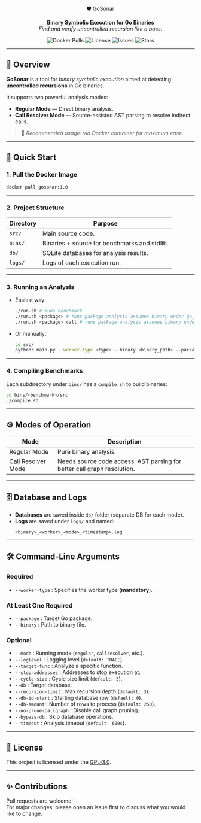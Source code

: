 <div align="center">
🛡️ GoSonar

**Binary Symbolic Execution for Go Binaries**  
*Find and verify uncontrolled recursion like a boss.*

![Docker Pulls](https://img.shields.io/docker/pulls/gosonar?style=flat-square)
![License](https://img.shields.io/github/license/mdsakibanwar/gosonar?style=flat-square)
![Issues](https://img.shields.io/github/issues/mdsakibanwar/gosonar?style=flat-square)
![Stars](https://img.shields.io/github/stars/mdsakibanwar/gosonar?style=flat-square)
</div>

---

## 🚀 Overview

**GoSonar** is a tool for *binary symbolic execution* aimed at detecting **uncontrolled recursions** in Go binaries.

It supports two powerful analysis modes:  
- **Regular Mode** — Direct binary analysis.
- **Call Resolver Mode** — Source-assisted AST parsing to resolve indirect calls.

> 💬 *Recommended usage: via Docker container for maximum ease.*

---

## 🐳 Quick Start

### 1. Pull the Docker Image

```bash
docker pull gosonar:1.0
```

---

### 2. Project Structure

| Directory  | Purpose                         |
|------------|----------------------------------|
| `src/`     | Main source code.                |
| `bins/`    | Binaries + source for benchmarks and stdlib. |
| `db/`      | SQLite databases for analysis results. |
| `logs/`    | Logs of each execution run.       |

---

### 3. Running an Analysis

- Easiest way:  
  ```bash
  ./run.sh # runs benchmark
  ./run.sh <package> # runs package analysis assumes binary under go_stdlib in regular mode
  ./run.sh <package> call # runs package analysis assumes binary under go_stdlib in call resolver mode
  ```

- Or manually:  
  ```bash
  cd src/
  python3 main.py --worker-type <type> --binary <binary_path> --package <package_name>[other options]
  ```

---

### 4. Compiling Benchmarks

Each subdirectory under `bins/` has a `compile.sh` to build binaries:  
```bash
cd bins/<benchmark>/src
./compile.sh
```

---

## ⚙️ Modes of Operation

| Mode              | Description                                          |
|-------------------|------------------------------------------------------|
| Regular Mode      | Pure binary analysis.                                |
| Call Resolver Mode| Needs source code access. AST parsing for better call graph resolution. |

---

## 🗄️ Database and Logs

- **Databases** are saved inside `db/` folder (separate DB for each mode).
- **Logs** are saved under `logs/` and named:  
  ```
  <binary>_<worker>_<mode>_<timestamp>.log
  ```

---

## 🛠️ Command-Line Arguments

### Required
- `--worker-type` : Specifies the worker type (**mandatory**).

### At Least One Required
- `--package` : Target Go package.
- `--binary` : Path to binary file.

### Optional
- `--mode` : Running mode (`regular`, `callresolver`, etc.).  
- `--loglevel` : Logging level (`default: TRACE`).  
- `--target-func` : Analyze a specific function.  
- `--stop-addresses` : Addresses to stop execution at.  
- `--cycle-size` : Cycle size limit (`default: 5`).  
- `--db` : Target database.  
- `--recursion-limit` : Max recursion depth (`default: 3`).  
- `--db-id-start` : Starting database row (`default: 0`).  
- `--db-amount` : Number of rows to process (`default: 250`).  
- `--no-prune-callgraph` : Disable call graph pruning.  
- `--bypass-db` : Skip database operations.  
- `--timeout` : Analysis timeout (`default: 600s`).

---

## 📜 License

This project is licensed under the [GPL-3.0](LICENSE).

---

## ✨ Contributions

Pull requests are welcome!  
For major changes, please open an issue first to discuss what you would like to change.
